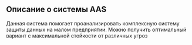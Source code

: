 
## Описание о системы AAS

Данная система помогает проанализировать комплексную систему защиты данных 
на малом предприятии. Можно получить оптимальный вариант с максимальной стойкости 
от различных угроз
